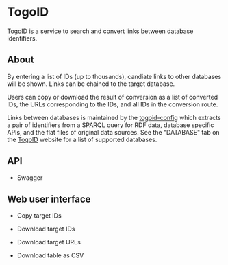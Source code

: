 # TogoID

[TogoID](https://togoid.dbcls.jp/) is a service to search and convert links between database identifiers.

## About

By entering a list of IDs (up to thousands), candiate links to other databases will be shown. Links can be chained to the target database.

Users can copy or download the result of conversion as a list of converted IDs, the URLs corresponding to the IDs, and all IDs in the conversion route.

Links between databases is maintained by the [togoid-config](https://github.com/dbcls/togoid-config) which extracts a pair of identifiers from a SPARQL query for RDF data, database specific APIs, and the flat files of original data sources. See the "DATABASE" tab on the [TogoID](https://togoid.dbcls.jp/) website for a list of supported databases.

## API

* Swagger

## Web user interface

* Copy target IDs

* Download target IDs

* Download target URLs

* Download table as CSV

